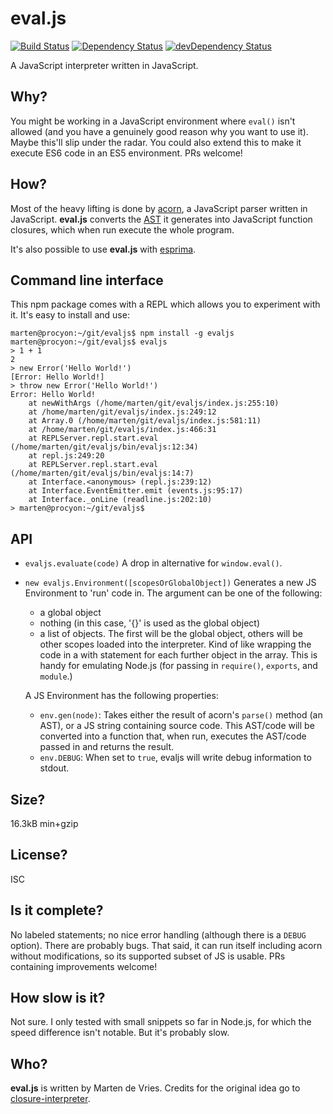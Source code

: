 eval.js
=======

[![Build Status](https://travis-ci.org/marten-de-vries/evaljs.svg?branch=master)](https://travis-ci.org/marten-de-vries/evaljs)
[![Dependency Status](https://david-dm.org/marten-de-vries/evaljs.svg)](https://david-dm.org/marten-de-vries/evaljs)
[![devDependency Status](https://david-dm.org/marten-de-vries/evaljs/dev-status.svg)](https://david-dm.org/marten-de-vries/evaljs#info=devDependencies)

A JavaScript interpreter written in JavaScript.

Why?
----

You might be working in a JavaScript environment where ``eval()`` isn't
allowed (and you have a genuinely good reason why you want to use it).
Maybe this'll slip under the radar. You could also extend this to make
it execute ES6 code in an ES5 environment. PRs welcome!

How?
----

Most of the heavy lifting is done by [acorn][], a JavaScript parser
written in JavaScript. **eval.js** converts the [AST] it generates into
JavaScript function closures, which when run execute the whole program.

It's also possible to use **eval.js** with [esprima][].

[acorn]: http://marijnhaverbeke.nl/acorn/
[AST]: https://en.wikipedia.org/wiki/Abstract_syntax_tree
[esprima]: http://esprima.org/

Command line interface
----------------------

This npm package comes with a REPL which allows you to experiment with
it. It's easy to install and use:

```
marten@procyon:~/git/evaljs$ npm install -g evaljs
marten@procyon:~/git/evaljs$ evaljs
> 1 + 1
2
> new Error('Hello World!')
[Error: Hello World!]
> throw new Error('Hello World!')
Error: Hello World!
    at newWithArgs (/home/marten/git/evaljs/index.js:255:10)
    at /home/marten/git/evaljs/index.js:249:12
    at Array.0 (/home/marten/git/evaljs/index.js:581:11)
    at /home/marten/git/evaljs/index.js:466:31
    at REPLServer.repl.start.eval (/home/marten/git/evaljs/bin/evaljs:12:34)
    at repl.js:249:20
    at REPLServer.repl.start.eval (/home/marten/git/evaljs/bin/evaljs:14:7)
    at Interface.<anonymous> (repl.js:239:12)
    at Interface.EventEmitter.emit (events.js:95:17)
    at Interface._onLine (readline.js:202:10)
> marten@procyon:~/git/evaljs$
```

API
---

- ``evaljs.evaluate(code)``
  A drop in alternative for ``window.eval()``.
- ``new evaljs.Environment([scopesOrGlobalObject])``
  Generates a new JS Environment to 'run' code in. The argument can be
  one of the following:
  - a global object
  - nothing (in this case, '{}' is used as the global object)
  - a list of objects. The first will be the global object, others will
    be other scopes loaded into the interpreter. Kind of like wrapping
    the code in a with statement for each further object in the array.
    This is handy for emulating Node.js (for passing in ``require()``,
    ``exports``, and ``module``.)

  A JS Environment has the following properties:
  - ``env.gen(node)``: Takes either the result of acorn's ``parse()``
    method (an AST), or a JS string containing source code. This
    AST/code will be converted into a function that, when run, executes
    the AST/code passed in and returns the result.
  - ``env.DEBUG``: When set to ``true``, evaljs will write debug
    information to stdout.

Size?
-----

16.3kB min+gzip

License?
--------

ISC

Is it complete?
---------------

No labeled statements; no nice error handling (although there is a
``DEBUG`` option). There are probably bugs. That said, it can run itself
including acorn without modifications, so its supported subset of JS is
usable. PRs containing improvements welcome!

How slow is it?
---------------

Not sure. I only tested with small snippets so far in Node.js, for
which the speed difference isn't notable. But it's probably slow.

Who?
----

**eval.js** is written by Marten de Vries. Credits for the original idea
go to [closure-interpreter][].

[closure-interpreter]: https://www.npmjs.com/package/closure-interpreter
